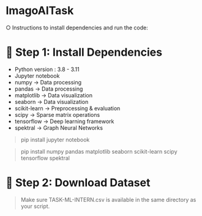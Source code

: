 # ImagoAITask
○	Instructions to install dependencies and run the code: 
# 📌 Step 1: Install Dependencies
- Python version : 3.8 - 3.11
- Jupyter notebook
- numpy → Data processing
- pandas → Data processing
- matplotlib → Data visualization
- seaborn → Data visualization
- scikit-learn → Preprocessing & evaluation
- scipy → Sparse matrix operations
- tensorflow → Deep learning framework
- spektral → Graph Neural Networks

> pip install jupyter notebook

> pip install numpy pandas matplotlib seaborn scikit-learn scipy tensorflow spektral

# 📌 Step 2: Download Dataset
> Make sure TASK-ML-INTERN.csv is available in the same directory as your script.


